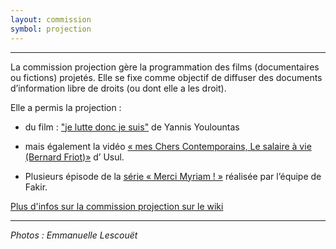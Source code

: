```yaml
---
layout: commission
symbol: projection
---
```


---

La commission projection gère la programmation des films (documentaires ou fictions) projetés. Elle se fixe comme objectif de diffuser des documents d’information libre de droits (ou dont elle a les droit).

Elle a permis la projection :

* du film : ["je lutte donc je suis"](https://www.youtube.com/watch?v=97HTxo20c-E) de Yannis Youlountas

* mais également la vidéo [« mes Chers Contemporains, Le salaire à vie (Bernard Friot)»](https://www.youtube.com/watch?v=uhg0SUYOXjw) d’ Usul.

* Plusieurs épisode de la [série « Merci Myriam ! »](https://www.youtube.com/watch?v=6n5evDu66o0&list=PLcOtJjc1TayWh4frpoG10QECQt_mAn-s7) réalisée par l’équipe de Fakir.





[Plus d'infos sur la commission projection sur le wiki][lien-wiki]


[lien-wiki]: https://wiki.nuitdebout.fr/wiki/Villes/%C3%89pinal/Projection



---

*Photos : Emmanuelle Lescouët*